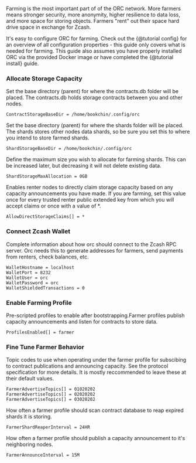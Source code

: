 Farming is the most important part of of the ORC network. More farmers means 
stronger security, more anonymity, higher resilience to data loss, and more 
space for storing objects. Farmers "rent" out their space hard drive space in 
exchange for Zcash.

It's easy to configure ORC for farming. Check out the {@tutorial config} for 
an overview of all configuration properties - this guide only covers what is 
needed for farming. This guide also assumes you have properly installed ORC via 
the provided Docker image or have completed the {@tutorial install} guide.

### Allocate Storage Capacity

Set the base directory (parent) for where the contracts.db folder will be 
placed. The contracts.db holds storage contracts between you and other nodes.

```
ContractStorageBaseDir = /home/bookchin/.config/orc
```

Set the base directory (parent) for where the shards folder will be placed. The 
shards stores other nodes data shards, so be sure you set this to where you 
intend to store farmed shards.

```
ShardStorageBaseDir = /home/bookchin/.config/orc
```

Define the maximum size you wish to allocate for farming shards. This can be 
increased later, but decreasing it will not delete existing data.

```
ShardStorageMaxAllocation = 0GB
```

Enables renter nodes to directly claim storage capacity based on any capacity 
announcements you have made. If you are farming, set this value once for every 
trusted renter public extended key from which you will accept claims or once 
with a value of *. 

```
AllowDirectStorageClaims[] = *
```

### Connect Zcash Wallet

Complete information about how orc should connect to the Zcash RPC server. 
Orc needs this to generate addresses for farmers, send payments from renters, 
check balances, etc.

```
WalletHostname = localhost
WalletPort = 8232
WalletUser = orc
WalletPassword = orc
WalletShieldedTransactions = 0
```

### Enable Farming Profile

Pre-scripted profiles to enable after bootstrapping.Farmer profiles publish 
capacity announcements and listen for contracts to store data. 

```
ProfilesEnabled[] = farmer
```

### Fine Tune Farmer Behavior

Topic codes to use when operating under the farmer profile for subscibing to
contract publications and announcing capacity. See the protocol specification 
for more details. It is mostly reccommended to leave these at their default 
values.

```
FarmerAdvertiseTopics[] = 01020202
FarmerAdvertiseTopics[] = 02020202
FarmerAdvertiseTopics[] = 03020202
```

How often a farmer profile should scan contract database to reap expired 
shards it is storing.

```
FarmerShardReaperInterval = 24HR
```

How often a farmer profile should publish a capacity announcement to it's
neighboring nodes.

```
FarmerAnnounceInterval = 15M
```
